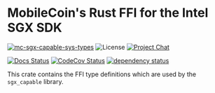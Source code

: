 # MobileCoin's Rust FFI for the Intel SGX SDK

[![mc-sgx-capable-sys-types][crate-image]][crate-link]
![License][license-image]
[![Project Chat][chat-image]][chat-link]

[![Docs Status][docs-image]][docs-link]
[![CodeCov Status][codecov-image]][codecov-link]
[![dependency status][deps-image]][deps-link]

This crate contains the FFI type definitions which are used by the `sgx_capable` library.

[//]: # (badges)

[crate-image]: https://img.shields.io/crates/v/mc-sgx-capable-sys-types.svg?style=for-the-badge
[crate-link]: https://crates.io/crates/aead
[license-image]: https://img.shields.io/crates/l/mc-sgx-capable-sys-types?style=for-the-badge
[chat-image]: https://img.shields.io/discord/MOBILECOIN?style=for-the-badge
[chat-link]: https://mobilecoin.chat
[docs-image]: https://img.shields.io/docsrs/mc-sgx-capable-sys-types?style=for-the-badge
[docs-link]: https://docs.rs/crate/mc-sgx-capable-sys-types
[codecov-image]: https://img.shields.io/codecov/c/github/mobilecoinfoundation/sgx/develop?style=for-the-badge
[codecov-link]: https://codecov.io/gh/mobilecoinfoundation/sgx
[deps-image]: https://deps.rs/crate/mc-sgx-capable-sys-types/status.svg?style=for-the-badge
[deps-link]: https://deps.rs/crate/mc-sgx-capable-sys-types
